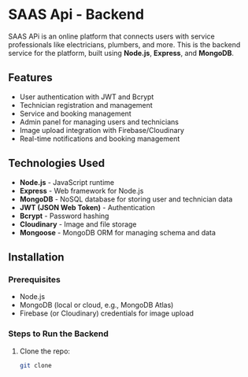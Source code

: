 # SAAS Api - Backend

SAAS APi is an online platform that connects users with service professionals like electricians, plumbers, and more. This is the backend service for the platform, built using **Node.js**, **Express**, and **MongoDB**.

## Features

- User authentication with JWT and Bcrypt
- Technician registration and management
- Service and booking management
- Admin panel for managing users and technicians
- Image upload integration with Firebase/Cloudinary
- Real-time notifications and booking management

## Technologies Used

- **Node.js** - JavaScript runtime
- **Express** - Web framework for Node.js
- **MongoDB** - NoSQL database for storing user and technician data
- **JWT (JSON Web Token)** - Authentication
- **Bcrypt** - Password hashing
- **Cloudinary** - Image and file storage
- **Mongoose** - MongoDB ORM for managing schema and data


## Installation

### Prerequisites

- Node.js
- MongoDB (local or cloud, e.g., MongoDB Atlas)
- Firebase (or Cloudinary) credentials for image upload

### Steps to Run the Backend

1. Clone the repo:

   ```bash
   git clone 
